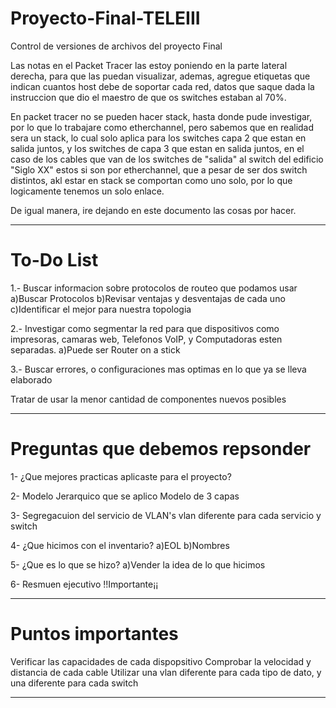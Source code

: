 # Proyecto-Final-TELEIII
Control de versiones de archivos del proyecto Final

Las notas en el Packet Tracer las estoy poniendo en la parte lateral derecha, para que las puedan visualizar, ademas, agregue etiquetas que indican cuantos host debe de soportar cada red, datos que saque dada la instruccion que dio el maestro de que os switches estaban al 70%.

En packet tracer no se pueden hacer stack, hasta donde pude investigar, por lo que lo trabajare como etherchannel, pero sabemos que en realidad sera un stack, lo cual solo aplica para los switches capa 2 que estan en salida juntos, y los switches de capa 3 que estan en salida juntos, en el caso de los cables que van de los switches de "salida" al switch del edificio "Siglo XX" estos si son por etherchannel, que a pesar de ser dos switch distintos, akl estar en stack se comportan como uno solo, por lo que logicamente tenemos un solo enlace.

De igual manera, ire dejando en este documento las cosas por hacer.

-----------------------------------------------------------------------------------------------------------------------

# To-Do List

1.- Buscar informacion sobre protocolos de routeo que podamos usar
    a)Buscar Protocolos
    b)Revisar ventajas y desventajas de cada uno
    c)Identificar el mejor para nuestra topologia

2.- Investigar como segmentar la red para que dispositivos como impresoras, camaras web, Telefonos VoIP, y Computadoras esten separadas.
    a)Puede ser Router on a stick
    
3.- Buscar errores, o configuraciones mas optimas en lo que ya se lleva elaborado

Tratar de usar la menor cantidad de componentes nuevos posibles


------------------------------------------------------------------------------------------------------------------------

# Preguntas que debemos repsonder

1- ¿Que mejores practicas aplicaste para el proyecto?

2- Modelo Jerarquico que se aplico
    Modelo de 3 capas

3- Segregacuion del servicio de VLAN's
    vlan diferente para cada servicio y switch

4- ¿Que hicimos con el inventario?
    a)EOL
    b)Nombres

5- ¿Que es lo que se hizo?
    a)Vender la idea de lo que hicimos

6- Resmuen ejecutivo        !!Importante¡¡

-------------------------------------------------------------------------------------------------------------------------

# Puntos importantes

Verificar las capacidades de cada dispopsitivo
Comprobar la velocidad y distancia de cada cable
Utilizar una vlan diferente para cada tipo de dato, y una diferente para cada switch

-------------------------------------------------------------------------------------------------------------------------

